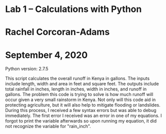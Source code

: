 # Lab 1 – Calculations with Python
# Rachel Corcoran-Adams
# September 4, 2020
Python version: 2.7.5

This script calculates the overall runoff in Kenya in gallons. The inputs include length, width and area in feet and square feet. The outputs include total rainfall in inches, length in inches, width in inches, and runoff in gallons. The problem this code is trying to solve is how much runoff will occur given a very small rainstorm in Kenya. Not only will this code aid in protecting agriculture, but it will also help to mitigate flooding or landslides. 
During this process, I received a few syntax errors but was able to debug immediately. The first error I received was an error in one of my equations.
I forgot to print the variable afterwards so upon running my equation, it did not recognize the variable for "rain_inch". 
